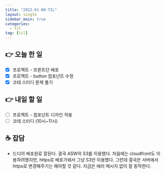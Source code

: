 ```yaml
---
title: "2022-01-00-TIL"
layout: single
sidebar_main: true
categories:
  - til
tag: [til]
---
```


## 👉 오늘 한 일

- [x] 프로젝트 - 프론트단 배포
- [x] 프로젝트 - button 컴포넌트 수정
- [x] 코테 스터디 문제 풀기

## 👉 내일 할 일

- [ ] 프로젝트 - 컴포넌트 디자인 적용
- [ ] 코테 스터디 (10시~11시)

## ☕ 잡담

- 드디어 배포완료 잘된다. 결국 ASW의 S3를 이용했다. 처음에는 cloudfront도 이용하려했지만, https로 배포가돼서 그냥 S3만 이용했다. 그런데 결국은 서버에서 https로 변경해주기는 해야할 것 같다. 지금은 애러 메시지 없이 잘 동작한다.

<br /><br /><br /><br />
